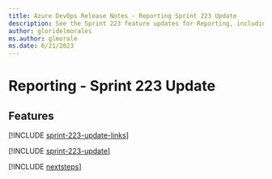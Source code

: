 ```yaml
---
title: Azure DevOps Release Notes - Reporting Sprint 223 Update
description: See the Sprint 223 feature updates for Reporting, including next steps.
author: gloridelmorales
ms.author: glmorale
ms.date: 6/21/2023
---
```


# Reporting - Sprint 223 Update

## Features

[!INCLUDE [sprint-223-update-links](../includes/reporting/sprint-223-update-links.md)]

[!INCLUDE [sprint-223-update](../includes/reporting/sprint-223-update.md)]

[!INCLUDE [nextsteps](../includes/nextsteps.md)]
